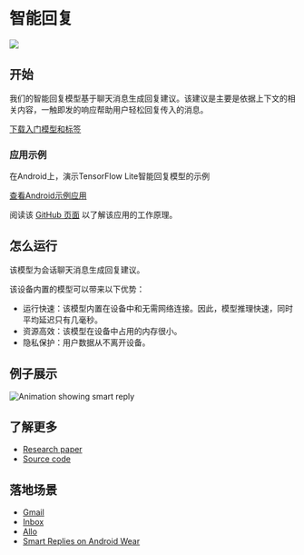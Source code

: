 # 智能回复

<!-- <img src="../images/smart_reply.png" class="attempt-right" /> -->
<img src="https://github.com/tensorflow/tensorflow/raw/master/tensorflow/lite/g3doc/models/images/smart_reply.png" class="attempt-right" />

## 开始

我们的智能回复模型基于聊天消息生成回复建议。该建议是主要是依据上下文的相关内容，一触即发的响应帮助用户轻松回复传入的消息。

<a class="button button-primary" href="http://download.tensorflow.org/models/tflite/smartreply_1.0_2017_11_01.zip">下载入门模型和标签</a>

### 应用示例

在Android上，演示TensorFlow Lite智能回复模型的示例

<a class="button button-primary" href="https://github.com/tensorflow/tensorflow/tree/master/tensorflow/lite/models/smartreply">查看Android示例应用</a>

阅读该
[GitHub 页面](https://github.com/tensorflow/tensorflow/tree/master/tensorflow/lite/models/smartreply/g3doc)
以了解该应用的工作原理。

## 怎么运行

该模型为会话聊天消息生成回复建议。

该设备内置的模型可以带来以下优势：
<ul>
  <li>运行快速：该模型内置在设备中和无需网络连接。因此，模型推理快速，同时平均延迟只有几毫秒。</li>
  <li>资源高效：该模型在设备中占用的内存很小。</li>
  <li>隐私保护：用户数据从不离开设备。</li>
</ul>

## 例子展示

<!-- <img alt="Animation showing smart reply" src="images/smart_reply.gif" /> -->
<img alt="Animation showing smart reply" src="https://github.com/tensorflow/tensorflow/raw/master/tensorflow/lite/g3doc/models/smart_reply/images/smart_reply.gif" />

## 了解更多

<ul>
  <li><a href="https://arxiv.org/pdf/1708.00630.pdf">Research paper</a></li>
  <li><a href="https://github.com/tensorflow/tensorflow/tree/master/tensorflow/lite/models/smartreply/">Source code</a></li>
</ul>

## 落地场景

<ul>
  <li><a href="https://www.blog.google/products/gmail/save-time-with-smart-reply-in-gmail/">Gmail</a></li>
  <li><a href="https://www.blog.google/products/gmail/computer-respond-to-this-email/">Inbox</a></li>
  <li><a href="https://blog.google/products/allo/google-allo-smarter-messaging-app/">Allo</a></li>
  <li><a href="https://research.googleblog.com/2017/02/on-device-machine-intelligence.html">Smart Replies on Android Wear</a></li>
</ul>
